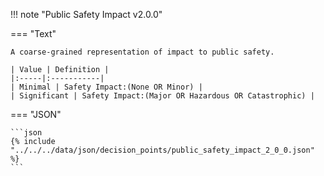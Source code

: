 <!-- This content is autogenerated by doctools.py. Do not Edit. -->
!!! note "Public Safety Impact v2.0.0"

=== "Text"

    A coarse-grained representation of impact to public safety.

    | Value | Definition |
    |:-----|:-----------|
    | Minimal | Safety Impact:(None OR Minor) |
    | Significant | Safety Impact:(Major OR Hazardous OR Catastrophic) |
    
=== "JSON"

    ```json
    {% include "../../../data/json/decision_points/public_safety_impact_2_0_0.json" %}
    ```

